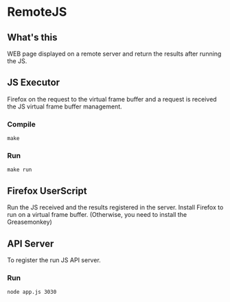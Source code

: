# RemoteJS

## What's this
WEB page displayed on a remote server and return the results after running the JS.

## JS Executor
Firefox on the request to the virtual frame buffer and a request is received the JS virtual frame buffer management.

### Compile
	make
### Run
	make run

## Firefox UserScript
Run the JS received and the results registered in the server. Install Firefox to run on a virtual frame buffer. (Otherwise, you need to install the Greasemonkey)

## API Server
To register the run JS API server.

### Run
	node app.js 3030
